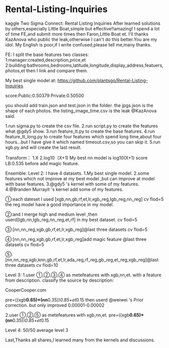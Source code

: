 # Rental-Listing-Inquiries
kaggle Two Sigma Connect: Rental Listing Inquiries
After learned solutions by others,especially Little Boat,simple but effective!!amazing!
I spend a lot of time FE,and submit more times then Faron,Little Boat et.
I'll thanks KazAnova who public the leak,otherwise I can't do this better.You are my idol.
My English is poor,if I write confused,please tell me,many thanks.

FE:
I split the base features two classes:
1:manager:created,description,price,et
2:building:bathrooms,bedrooms,latitude,longitude,display_address,featuers,photos,et
then I link and compare them.

My best single model at: https://github.com/plantsgo/Rental-Listing-Inquiries

score:Public:0.50379  Private:0.50500

you should add train.json and test.json in the folder.
the jpgs.json is the shape of each photos.
the listing_image_time.csv is the leak @KazAnova said.

1.run sigma.py to create the csv file.
2.run script.py to create the features what @gdy5 show.
3.run feature_tt.py to create the base features.
4.run feature_tt_long.py to create four features which spend long time,about four hours...but I have give it which named timeout.csv,so you can skip it.
5.run xgb.py and will create the last result.

Transform：
1.X
2.log10（X+1)
My best nn model is log10(X+1) score LB:0.535 before add magic feature.

Ensemble:
Level 2:
I have 4 datasets.
1.My best single model.
2.some features which not improve at my best model ,but can improve at model with base features.
3.@gdy5 's kernel with some of my features.
4.@Branden Murrayit 's kernel add some of my features.

①:each dateset I used [xgb,nn,gb,rf,et,lr,xgb_reg,lgb_reg,nn_reg] cv flod=5
the reg model have a good importance in my model.

②:and I merge high and medium level ,then userd[lgb,nn,lgb_reg,nn_reg,et,rf] in my best dataset. cv flod=5

③:[nn,nn_reg,xgb,gb,rf,et,lr,xgb_reg]@last three datasets   cv flod=5

④:[nn,nn_reg,xgb,gb,rf,et,lr,xgb_reg]add magic feature @last three datasets   cv flod=5

⑤:[nn,nn_reg,xgb,knn,gb,rf,et,lr,ada_reg,rf_reg,gb_reg,et_reg,xgb_reg]@last three datasets   cv flod=10


Level 3:
1.user ①,②,③,④ as metefeatures with xgb,nn,et.
with a feature from description.
classify the source by description:
        
CooperCooper.com
<p><a  website_redacted
</li></ul></p>

pre=((xgb**0.65)*(nn**0.35))*0.85+et*0.15
then userd @weiwei 's Prior correction. but only improved 0.00001-0.00002

2.user ①,②,⑤ as metefeatures with xgb,nn,et.
pre=((xgb**0.65)*(nn**0.35))*0.85+et*0.15

Level 4:
50/50 average level 3


Last,Thanks all shares,I learned many from the kernels and discussions.









